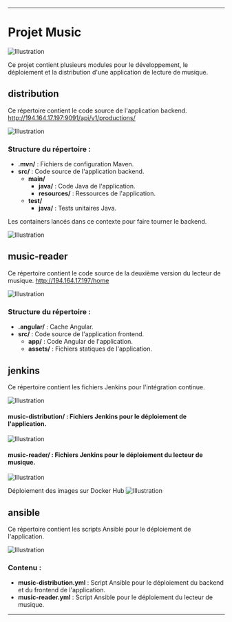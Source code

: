 
---

# Projet Music

![Illustration](https://i.imgur.com/BPMPhGB.png)

Ce projet contient plusieurs modules pour le développement, le déploiement et la distribution d'une application de lecture de musique.


## distribution
Ce répertoire contient le code source de l'application backend.
http://194.164.17.197:9091/api/v1/productions/

![Illustration](https://imgur.com/iIFY647.png)

### Structure du répertoire :
- **.mvn/** : Fichiers de configuration Maven.
- **src/** : Code source de l'application backend.
  - **main/**
    - **java/** : Code Java de l'application.
    - **resources/** : Ressources de l'application.
  - **test/**
    - **java/** : Tests unitaires Java.

Les containers lancés dans ce contexte pour faire tourner le backend.

![Illustration](https://imgur.com/C1EIhVF.png)

## music-reader
Ce répertoire contient le code source de la deuxième version du lecteur de musique.
http://194.164.17.197/home 

![Illustration](https://imgur.com/kPCg1mr.png)

### Structure du répertoire :
- **.angular/** : Cache Angular.
- **src/** : Code source de l'application frontend.
  - **app/** : Code Angular de l'application.
  - **assets/** : Fichiers statiques de l'application.

## jenkins
Ce répertoire contient les fichiers Jenkins pour l'intégration continue.

![Illustration](https://imgur.com/1bCMFhv.png)

#### **music-distribution/** : Fichiers Jenkins pour le déploiement de l'application.

![Illustration](https://imgur.com/SN2wKfj.png)
#### **music-reader/** : Fichiers Jenkins pour le déploiement du lecteur de musique.

![Illustration](https://imgur.com/u5lkUuG.png)

Déploiement des images sur Docker Hub
![Illustration](https://imgur.com/HR55V7x.png)

## ansible
Ce répertoire contient les scripts Ansible pour le déploiement de l'application.

![Illustration](https://imgur.com/ixSe9m2.png) 

### Contenu :
- **music-distribution.yml** : Script Ansible pour le déploiement du backend et du frontend de l'application.
- **music-reader.yml** : Script Ansible pour le déploiement du lecteur de musique.

---
